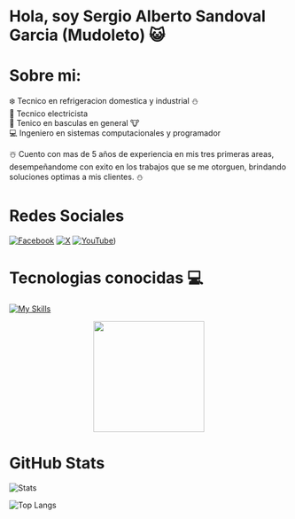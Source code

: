 # Hola, soy Sergio Alberto Sandoval Garcia (Mudoleto) :smiley_cat:

# Sobre mi: 

:snowflake: Tecnico en refrigeracion domestica y industrial :snowman:  
:electric_plug: Tecnico electricista  
:knife: Tenico en basculas en general :cow:  
:computer: Ingeniero en sistemas computacionales y programador

:snowman_with_snow: Cuento con mas de 5 años de experiencia en mis tres primeras areas, desempeñandome con exito en los trabajos que se me otorguen, brindando soluciones optimas a mis clientes. :snowman:  

# Redes Sociales
[![Facebook](https://img.shields.io/badge/Facebook-%231877F2.svg?style=for-the-badge&logo=Facebook&logoColor=white)](https://www.facebook.com/sergio.sandovalgarcia.315)
[![X](https://img.shields.io/badge/X-%23000000.svg?style=for-the-badge&logo=X&logoColor=white)](https://twitter.com/sergio5xg)
[![YouTube](https://img.shields.io/badge/YouTube-%23FF0000.svg?style=for-the-badge&logo=YouTube&logoColor=white)](https://www.youtube.com/@mudoleto7485))

# Tecnologias conocidas :computer:
[![My Skills](https://skillicons.dev/icons?i=python,c,cpp,arduino,bash,linux,github,git,raspberrypi,vim,powershell)](https://skillicons.dev)


<div id="header" align = "center">
  <img src="https://media3.giphy.com/media/f6hnhHkks8bk4jwjh3/giphy.gif?cid=ecf05e47phxyoxqg94cz89rf6uvjwo55mub2y2m2nba4plv6&ep=v1_gifs_related&rid=giphy.gif&ct=s" width="200" />
</div>

# GitHub Stats
![Stats](https://github-readme-stats.vercel.app/api?username=Mudoleto&show_icons=true&theme=dark)

![Top Langs](https://github-readme-stats.vercel.app/api/top-langs/?username=Mudoleto&layout=compact&theme=dark)

